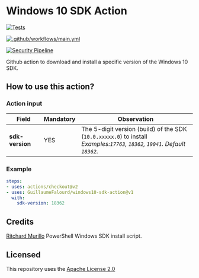# Windows 10 SDK Action

[![Tests](https://github.com/GuillaumeFalourd/windows10-sdk-action/actions/workflows/tests.yml/badge.svg)](https://github.com/GuillaumeFalourd/windows10-sdk-action/actions/workflows/tests.yml)

[![.github/workflows/main.yml](https://github.com/GuillaumeFalourd/windows10-sdk-action/actions/workflows/main.yml/badge.svg)](https://github.com/GuillaumeFalourd/windows10-sdk-action/actions/workflows/main.yml)

[![Security Pipeline](https://github.com/GuillaumeFalourd/windows10-sdk-action/actions/workflows/security_pipeline.yml/badge.svg)](https://github.com/GuillaumeFalourd/windows10-sdk-action/actions/workflows/security_pipeline.yml)

Github action to download and install a specific version of the Windows 10 SDK.

## How to use this action?

### Action input

Field | Mandatory | Observation
------------ | ------------  | -------------
**sdk-version** | YES | The 5-digit version (build) of the SDK (`10.0.xxxxx.0`) to install <br/> _Examples:`17763`, `18362`, `19041`. Default `18362`._


### Example

```yaml
steps:
- uses: actions/checkout@v2
- uses: GuillaumeFalourd/windows10-sdk-action@v1
  with:
    sdk-version: 18362
```

## Credits

[Ritchard Murillo](https://github.com/rjmurillo) PowerShell Windows SDK install script.

## Licensed

This repository uses the [Apache License 2.0](https://github.com/GuillaumeFalourd/aws-cliaction/blob/main/LICENSE)